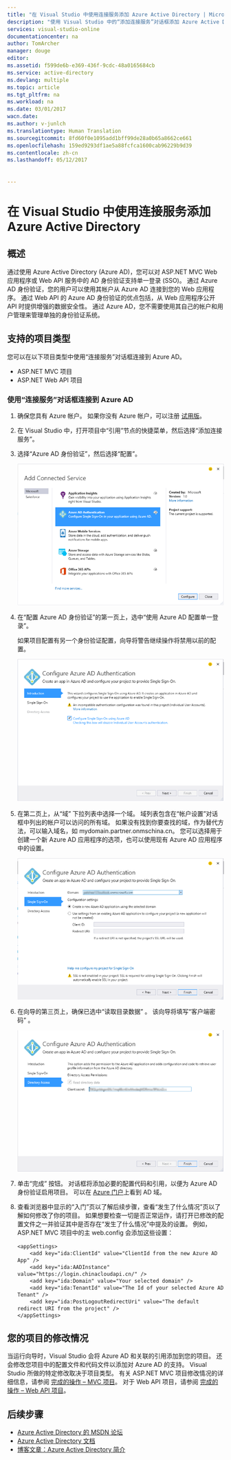 ```yaml
---
title: "在 Visual Studio 中使用连接服务添加 Azure Active Directory | Microsoft Docs"
description: "使用 Visual Studio 中的“添加连接服务”对话框添加 Azure Active Directory"
services: visual-studio-online
documentationcenter: na
author: TomArcher
manager: douge
editor: 
ms.assetid: f599de6b-e369-436f-9cdc-48a0165684cb
ms.service: active-directory
ms.devlang: multiple
ms.topic: article
ms.tgt_pltfrm: na
ms.workload: na
ms.date: 03/01/2017
wacn.date: 
ms.author: v-junlch
ms.translationtype: Human Translation
ms.sourcegitcommit: 8fd60f0e1095add1bff99de28a0b65a8662ce661
ms.openlocfilehash: 159ed9293df1ae5a88fcfca1600cab96229b9d39
ms.contentlocale: zh-cn
ms.lasthandoff: 05/12/2017


---
```


# <a name="adding-an-azure-active-directory-by-using-connected-services-in-visual-studio"></a>在 Visual Studio 中使用连接服务添加 Azure Active Directory
## <a name="overview"></a>概述
通过使用 Azure Active Directory (Azure AD)，您可以对 ASP.NET MVC Web 应用程序或 Web API 服务中的 AD 身份验证支持单一登录 (SSO)。 通过 Azure AD 身份验证，您的用户可以使用其帐户从 Azure AD 连接到您的 Web 应用程序。 通过 Web API 的 Azure AD 身份验证的优点包括，从 Web 应用程序公开 API 时提供增强的数据安全性。 通过 Azure AD，您不需要使用其自己的帐户和用户管理来管理单独的身份验证系统。

## <a name="supported-project-types"></a>支持的项目类型
您可以在以下项目类型中使用“连接服务”对话框连接到 Azure AD。

- ASP.NET MVC 项目
- ASP.NET Web API 项目

### <a name="connect-to-azure-ad-using-the-connected-services-dialog"></a>使用“连接服务”对话框连接到 Azure AD
1. 确保您具有 Azure 帐户。 如果你没有 Azure 帐户，可以注册 [试用版](http://go.microsoft.com/fwlink/?LinkId=518146)。
2. 在 Visual Studio 中，打开项目中“引用”节点的快捷菜单，然后选择“添加连接服务”。
3. 选择“Azure AD 身份验证”，然后选择“配置”。

    ![选择“添加 Azure AD 身份验证”](./media/vs-azure-tools-connected-services-add-active-directory/connected-services-add-active-directory.png)
4. 在“配置 Azure AD 身份验证”的第一页上，选中“使用 Azure AD 配置单一登录”。

    如果项目配置有另一个身份验证配置，向导将警告继续操作将禁用以前的配置。

    ![在向导中配置 Azure AD](./media/vs-azure-tools-connected-services-add-active-directory/configure-azure-ad-wizard-1.png)
5. 在第二页上，从“域”  下拉列表中选择一个域。 域列表包含在“帐户设置”对话框中列出的帐户可以访问的所有域。 如果没有找到你要查找的域，作为替代方法，可以输入域名，如 mydomain.partner.onmschina.cn。 您可以选择用于创建一个新 Azure AD 应用程序的选项，也可以使用现有 Azure AD 应用程序中的设置。 

    ![在向导中配置 Azure AD](./media/vs-azure-tools-connected-services-add-active-directory/configure-azure-ad-wizard-2.png)
6. 在向导的第三页上，确保已选中“读取目录数据”  。 该向导将填写“客户端密码” 。 

    ![在向导中配置 Azure AD](./media/vs-azure-tools-connected-services-add-active-directory/configure-azure-ad-wizard-3.png)
7. 单击“完成”  按钮。 对话框将添加必要的配置代码和引用，以便为 Azure AD 身份验证启用项目。 可以在 [Azure 门户](http://go.microsoft.com/fwlink/p/?LinkID=525040)上看到 AD 域。
8. 查看浏览器中显示的“入门”页以了解后续步骤，查看“发生了什么情况”页以了解如何修改了你的项目。 如果想要检查一切是否正常运作，请打开已修改的配置文件之一并验证其中是否存在“发生了什么情况”中提及的设置。 例如，ASP.NET MVC 项目中的主 web.config 会添加这些设置：

    ```
    <appSettings> 
        <add key="ida:ClientId" value="ClientId from the new Azure AD App" />
        <add key="ida:AADInstance" value="https://login.chinacloudapi.cn/" />
        <add key="ida:Domain" value="Your selected domain" />
        <add key="ida:TenantId" value="The Id of your selected Azure AD Tenant" />
        <add key="ida:PostLogoutRedirectUri" value="The default redirect URI from the project" />
    </appSettings>
    ```

## <a name="how-your-project-is-modified"></a>您的项目的修改情况
当运行向导时，Visual Studio 会将 Azure AD 和关联的引用添加到您的项目。 还会修改您项目中的配置文件和代码文件以添加对 Azure AD 的支持。 Visual Studio 所做的特定修改取决于项目类型。 有关 ASP.NET MVC 项目修改情况的详细信息，请参阅 [完成的操作 – MVC 项目](http://go.microsoft.com/fwlink/p/?LinkID=513809)。 对于 Web API 项目，请参阅 [完成的操作 – Web API 项目](http://go.microsoft.com/fwlink/p/?LinkId=513810)。

## <a name="next-steps"></a>后续步骤
- [Azure Active Directory 的 MSDN 论坛](https://social.msdn.microsoft.com/Forums/zh-cn/home?forum=WindowsAzureAD)
- [Azure Active Directory 文档](./active-directory/index.md)
- [博客文章：Azure Active Directory 简介](http://blogs.msdn.com/b/brunoterkaly/archive/2014/03/03/introduction-to-windows-azure-active-directory.aspx)



